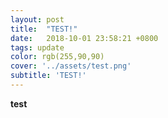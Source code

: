 ```yaml
---
layout: post
title:  "TEST!"
date:   2018-10-01 23:58:21 +0800
tags: update
color: rgb(255,90,90)
cover: '../assets/test.png'
subtitle: 'TEST!'
---
```

**test**

